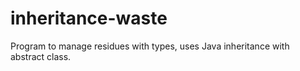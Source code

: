 # inheritance-waste
Program to manage residues with types, uses Java inheritance with abstract class.
